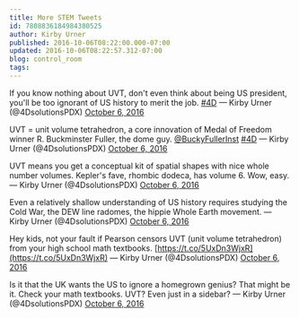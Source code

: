 ```yaml
---
title: More STEM Tweets
id: 7808836184984380525
author: Kirby Urner
published: 2016-10-06T08:22:00.000-07:00
updated: 2016-10-06T08:22:57.312-07:00
blog: control_room
tags: 
---
```


If you know nothing about UVT, don't even think about being US president, you'll be too ignorant of US history to merit the job. [#4D](https://twitter.com/hashtag/4D?src=hash)
— Kirby Urner (@4DsolutionsPDX) [October 6, 2016](https://twitter.com/4DsolutionsPDX/status/784046599253073920)

UVT = unit volume tetrahedron, a core innovation of Medal of Freedom winner R. Buckminster Fuller, the dome guy. [@BuckyFullerInst](https://twitter.com/BuckyFullerInst) [#4D](https://twitter.com/hashtag/4D?src=hash)
— Kirby Urner (@4DsolutionsPDX) [October 6, 2016](https://twitter.com/4DsolutionsPDX/status/784047974938611712)

UVT means you get a conceptual kit of spatial shapes with nice whole number volumes. Kepler's fave, rhombic dodeca, has volume 6. Wow, easy.
— Kirby Urner (@4DsolutionsPDX) [October 6, 2016](https://twitter.com/4DsolutionsPDX/status/784047614807318529)

Even a relatively shallow understanding of US history requires studying the Cold War, the DEW line radomes, the hippie Whole Earth movement.
— Kirby Urner (@4DsolutionsPDX) [October 6, 2016](https://twitter.com/4DsolutionsPDX/status/784046423805272064)

Hey kids, not your fault if Pearson censors UVT (unit volume tetrahedron) from your high school math textbooks. [https://t.co/5UxDn3WjxR](https://t.co/5UxDn3WjxR)
— Kirby Urner (@4DsolutionsPDX) [October 6, 2016](https://twitter.com/4DsolutionsPDX/status/784045456380735488)

Is it that the UK wants the US to ignore a homegrown genius?  That might be it.  Check your math textbooks.  UVT?  Even just in a sidebar?
— Kirby Urner (@4DsolutionsPDX) [October 6, 2016](https://twitter.com/4DsolutionsPDX/status/784045761352699904)